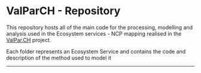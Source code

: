 # ValParCH - Repository



This repository hosts all of the main code for the processing, modelling and analysis used in the Ecosystem services - NCP mapping realised in  the [ValPar.CH](https://www.valpar.ch/index_en.php?page=home_en) project.

Each folder represents an Ecosystem Service and contains the code and description of the method used to model it


------

